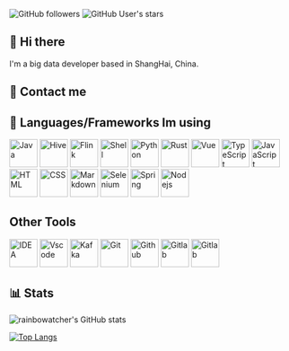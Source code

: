 ![GitHub followers](https://img.shields.io/github/followers/rainbowatcher?style=flat-square)
![GitHub User's stars](https://img.shields.io/github/stars/rainbowatcher?style=flat-square)

## 👋 Hi there

I'm a big data developer based in ShangHai, China.

## 📲 Contact me

## 🧰 Languages/Frameworks Im using

<img src="https://cdn.jsdelivr.net/gh/devicons/devicon/icons/java/java-original.svg" alt="Java" width="50" height="50"/>
<img src="https://hive.apache.org/images/hive_logo_medium.jpg" alt="Hive" width="50" height="50"/>
<img src="https://flink.apache.org/img/logo/png/100/flink_squirrel_100_color.png" alt="Flink" width="50" height="50"/>
<img src="https://cdn.jsdelivr.net/gh/devicons/devicon/icons/bash/bash-original.svg" alt="Shell" width="50" height="50"/>
<img src="https://cdn.jsdelivr.net/gh/devicons/devicon/icons/python/python-original.svg" alt="Python" width="50" height="50" />
<img src="https://cdn.jsdelivr.net/gh/devicons/devicon/icons/rust/rust-plain.svg" alt="Rust" width="50" height="50"/>
<img src="https://cdn.jsdelivr.net/gh/devicons/devicon/icons/vuejs/vuejs-original.svg" alt="Vue" width="50" height="50"/>
<img src="https://cdn.jsdelivr.net/gh/devicons/devicon/icons/typescript/typescript-original.svg" alt="TypeScript" width="50" height="50"/>
<img src="https://cdn.jsdelivr.net/gh/devicons/devicon/icons/javascript/javascript-original.svg" alt="JavaScript" width="50" height="50"/>
<img src="https://cdn.jsdelivr.net/gh/devicons/devicon/icons/html5/html5-original.svg" alt="HTML" width="50" height="50"/>
<img src="https://cdn.jsdelivr.net/gh/devicons/devicon/icons/css3/css3-original.svg" alt="CSS" width="50" height="50"/>
<img src="https://cdn.jsdelivr.net/gh/devicons/devicon/icons/markdown/markdown-original.svg"  alt="Markdown" width="50" height="50"/>
<img src="https://cdn.jsdelivr.net/gh/devicons/devicon/icons/selenium/selenium-original.svg"  alt="Selenium" width="50" height="50"/>
<img src="https://cdn.jsdelivr.net/gh/devicons/devicon/icons/spring/spring-original.svg"  alt="Spring" width="50" height="50"/>
<img src="https://cdn.jsdelivr.net/gh/devicons/devicon/icons/nodejs/nodejs-original-wordmark.svg"  alt="Nodejs" width="50" height="50"/>

## Other Tools

<img src="https://cdn.jsdelivr.net/gh/devicons/devicon/icons/intellij/intellij-original.svg"  alt="IDEA" width="50" height="50"/>
<img src="https://cdn.jsdelivr.net/gh/devicons/devicon/icons/vscode/vscode-original.svg" alt="Vscode" width="50" height="50"/>
<img src="https://cdn.jsdelivr.net/gh/devicons/devicon/icons/apachekafka/apachekafka-original.svg" alt="Kafka" width="50" height="50"/>
<img src="https://cdn.jsdelivr.net/gh/devicons/devicon/icons/git/git-original.svg"  alt="Git" width="50" height="50"/>
<img src="https://cdn.jsdelivr.net/gh/devicons/devicon/icons/github/github-original.svg"  alt="Github" width="50" height="50"/>
<img src="https://cdn.jsdelivr.net/gh/devicons/devicon/icons/gitlab/gitlab-original.svg"  alt="Gitlab" width="50" height="50"/>
<img src="https://cdn.apifox.cn/logo/apifox-logo-512.png"  alt="Gitlab" width="50" height="50"/>

## 📊 Stats

![rainbowatcher's GitHub stats](https://github-readme-stats.vercel.app/api?username=rainbowatcher&show_icons=true)

[![Top Langs](https://github-readme-stats.vercel.app/api/top-langs/?username=rainbowatcher&layout=compact)](https://github.com/anuraghazra/github-readme-stats)

<!-- [![trophy](https://github-profile-trophy.vercel.app/?username=rainbowatcher)](https://github.com/ryo-ma/github-profile-trophy) -->
